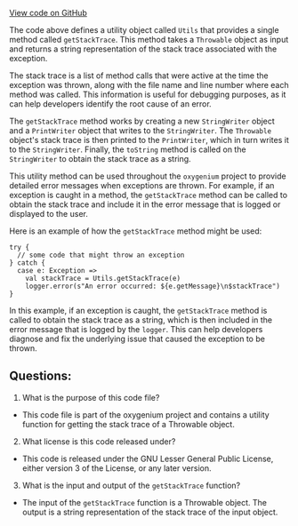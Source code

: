 [View code on GitHub](https://github.com/oxygenium/oxygenium/util/src/main/scala/org/oxygenium/util/Utils.scala)

The code above defines a utility object called `Utils` that provides a single method called `getStackTrace`. This method takes a `Throwable` object as input and returns a string representation of the stack trace associated with the exception. 

The stack trace is a list of method calls that were active at the time the exception was thrown, along with the file name and line number where each method was called. This information is useful for debugging purposes, as it can help developers identify the root cause of an error.

The `getStackTrace` method works by creating a new `StringWriter` object and a `PrintWriter` object that writes to the `StringWriter`. The `Throwable` object's stack trace is then printed to the `PrintWriter`, which in turn writes it to the `StringWriter`. Finally, the `toString` method is called on the `StringWriter` to obtain the stack trace as a string.

This utility method can be used throughout the `oxygenium` project to provide detailed error messages when exceptions are thrown. For example, if an exception is caught in a method, the `getStackTrace` method can be called to obtain the stack trace and include it in the error message that is logged or displayed to the user. 

Here is an example of how the `getStackTrace` method might be used:

```
try {
  // some code that might throw an exception
} catch {
  case e: Exception =>
    val stackTrace = Utils.getStackTrace(e)
    logger.error(s"An error occurred: ${e.getMessage}\n$stackTrace")
}
```

In this example, if an exception is caught, the `getStackTrace` method is called to obtain the stack trace as a string, which is then included in the error message that is logged by the `logger`. This can help developers diagnose and fix the underlying issue that caused the exception to be thrown.
## Questions: 
 1. What is the purpose of this code file?
- This code file is part of the oxygenium project and contains a utility function for getting the stack trace of a Throwable object.

2. What license is this code released under?
- This code is released under the GNU Lesser General Public License, either version 3 of the License, or any later version.

3. What is the input and output of the `getStackTrace` function?
- The input of the `getStackTrace` function is a Throwable object. The output is a string representation of the stack trace of the input object.